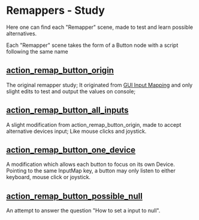 # Remappers - Study

Here one can find each "Remapper" scene, made to test and learn possible alternatives. 

Each "Remapper" scene takes the form of a Button node with a script following the same name

## [action_remap_button_origin](https://github.com/goodguyplayer/Godot-4.0-RemapButtonStudy/tree/main/Menu/remappers/action_remap_button_origin)

The original remapper study; It originated from [GUI Input Mapping](https://github.com/godotengine/godot-demo-projects/tree/3.5-9e68af3/gui/input_mapping) and only slight edits to test and output the values on console;

## [action_remap_button_all_inputs](https://github.com/goodguyplayer/Godot-4.0-RemapButtonStudy/tree/main/Menu/remappers/action_remap_button_all_inputs)

A slight modification from action_remap_button_origin, made to accept alternative devices input; Like mouse clicks and joystick.

## [action_remap_button_one_device](https://github.com/goodguyplayer/Godot-4.0-RemapButtonStudy/tree/main/Menu/remappers/action_remap_button_one_device)

A modification which allows each button to focus on its own Device. Pointing to the same InputMap key, a button may only listen to either keyboard, mouse click or joystick.

## [action_remap_button_possible_null](https://github.com/goodguyplayer/Godot-4.0-RemapButtonStudy/tree/main/Menu/remappers/action_remap_button_possible_null)

An attempt to answer the question "How to set a input to null".
